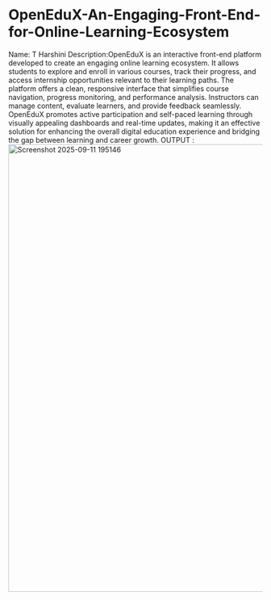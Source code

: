 # OpenEduX-An-Engaging-Front-End-for-Online-Learning-Ecosystem
Name: T Harshini
Description:OpenEduX is an interactive front-end platform developed to create an engaging online learning ecosystem. It allows students to explore and enroll in various courses, track their progress, and access internship opportunities relevant to their learning paths. The platform offers a clean, responsive interface that simplifies course navigation, progress monitoring, and performance analysis. Instructors can manage content, evaluate learners, and provide feedback seamlessly. OpenEduX promotes active participation and self-paced learning through visually appealing dashboards and real-time updates, making it an effective solution for enhancing the overall digital education experience and bridging the gap between learning and career growth.
OUTPUT : <img width="1867" height="888" alt="Screenshot 2025-09-11 195146" src="https://github.com/user-attachments/assets/b5db8a5b-16d8-4ac1-8d6f-e0c4379306fa" />
